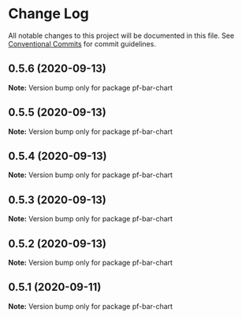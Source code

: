 # Change Log

All notable changes to this project will be documented in this file.
See [Conventional Commits](https://conventionalcommits.org) for commit guidelines.

## 0.5.6 (2020-09-13)

**Note:** Version bump only for package pf-bar-chart





## 0.5.5 (2020-09-13)

**Note:** Version bump only for package pf-bar-chart





## 0.5.4 (2020-09-13)

**Note:** Version bump only for package pf-bar-chart





## 0.5.3 (2020-09-13)

**Note:** Version bump only for package pf-bar-chart





## 0.5.2 (2020-09-13)

**Note:** Version bump only for package pf-bar-chart





## 0.5.1 (2020-09-11)

**Note:** Version bump only for package pf-bar-chart
